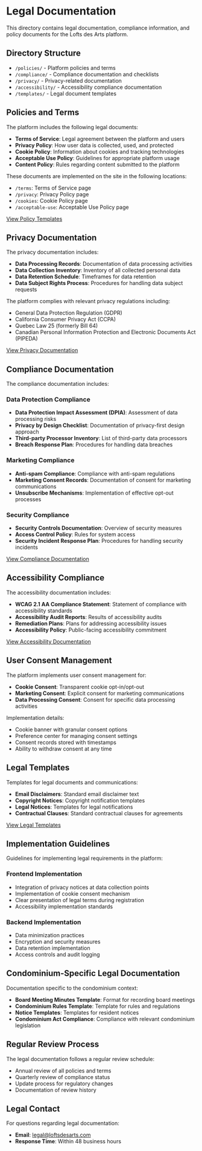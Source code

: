# Legal Documentation

This directory contains legal documentation, compliance information, and policy documents for the Lofts des Arts platform.

## Directory Structure

- `/policies/` - Platform policies and terms
- `/compliance/` - Compliance documentation and checklists
- `/privacy/` - Privacy-related documentation
- `/accessibility/` - Accessibility compliance documentation
- `/templates/` - Legal document templates

## Policies and Terms

The platform includes the following legal documents:

- **Terms of Service**: Legal agreement between the platform and users
- **Privacy Policy**: How user data is collected, used, and protected
- **Cookie Policy**: Information about cookies and tracking technologies
- **Acceptable Use Policy**: Guidelines for appropriate platform usage
- **Content Policy**: Rules regarding content submitted to the platform

These documents are implemented on the site in the following locations:

- `/terms`: Terms of Service page
- `/privacy`: Privacy Policy page
- `/cookies`: Cookie Policy page
- `/acceptable-use`: Acceptable Use Policy page

[View Policy Templates](./policies/README.md)

## Privacy Documentation

The privacy documentation includes:

- **Data Processing Records**: Documentation of data processing activities
- **Data Collection Inventory**: Inventory of all collected personal data
- **Data Retention Schedule**: Timeframes for data retention
- **Data Subject Rights Process**: Procedures for handling data subject requests

The platform complies with relevant privacy regulations including:

- General Data Protection Regulation (GDPR)
- California Consumer Privacy Act (CCPA)
- Quebec Law 25 (formerly Bill 64)
- Canadian Personal Information Protection and Electronic Documents Act (PIPEDA)

[View Privacy Documentation](./privacy/README.md)

## Compliance Documentation

The compliance documentation includes:

### Data Protection Compliance

- **Data Protection Impact Assessment (DPIA)**: Assessment of data processing risks
- **Privacy by Design Checklist**: Documentation of privacy-first design approach
- **Third-party Processor Inventory**: List of third-party data processors
- **Breach Response Plan**: Procedures for handling data breaches

### Marketing Compliance

- **Anti-spam Compliance**: Compliance with anti-spam regulations
- **Marketing Consent Records**: Documentation of consent for marketing communications
- **Unsubscribe Mechanisms**: Implementation of effective opt-out processes

### Security Compliance

- **Security Controls Documentation**: Overview of security measures
- **Access Control Policy**: Rules for system access
- **Security Incident Response Plan**: Procedures for handling security incidents

[View Compliance Documentation](./compliance/README.md)

## Accessibility Compliance

The accessibility documentation includes:

- **WCAG 2.1 AA Compliance Statement**: Statement of compliance with accessibility standards
- **Accessibility Audit Reports**: Results of accessibility audits
- **Remediation Plans**: Plans for addressing accessibility issues
- **Accessibility Policy**: Public-facing accessibility commitment

[View Accessibility Documentation](./accessibility/README.md)

## User Consent Management

The platform implements user consent management for:

- **Cookie Consent**: Transparent cookie opt-in/opt-out
- **Marketing Consent**: Explicit consent for marketing communications
- **Data Processing Consent**: Consent for specific data processing activities

Implementation details:

- Cookie banner with granular consent options
- Preference center for managing consent settings
- Consent records stored with timestamps
- Ability to withdraw consent at any time

## Legal Templates

Templates for legal documents and communications:

- **Email Disclaimers**: Standard email disclaimer text
- **Copyright Notices**: Copyright notification templates
- **Legal Notices**: Templates for legal notifications
- **Contractual Clauses**: Standard contractual clauses for agreements

[View Legal Templates](./templates/README.md)

## Implementation Guidelines

Guidelines for implementing legal requirements in the platform:

### Frontend Implementation

- Integration of privacy notices at data collection points
- Implementation of cookie consent mechanism
- Clear presentation of legal terms during registration
- Accessibility implementation standards

### Backend Implementation

- Data minimization practices
- Encryption and security measures
- Data retention implementation
- Access controls and audit logging

## Condominium-Specific Legal Documentation

Documentation specific to the condominium context:

- **Board Meeting Minutes Template**: Format for recording board meetings
- **Condominium Rules Template**: Template for rules and regulations
- **Notice Templates**: Templates for resident notices
- **Condominium Act Compliance**: Compliance with relevant condominium legislation

## Regular Review Process

The legal documentation follows a regular review schedule:

- Annual review of all policies and terms
- Quarterly review of compliance status
- Update process for regulatory changes
- Documentation of review history

## Legal Contact

For questions regarding legal documentation:

- **Email**: legal@loftsdesarts.com
- **Response Time**: Within 48 business hours 